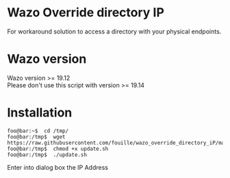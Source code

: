 # Wazo Override directory IP
For workaround solution to access a directory with your physical endpoints.<br>

# Wazo version
Wazo version >= 19.12<br>
Please don't use this script with version >= 19.14

# Installation 

```console
foo@bar:~$  cd /tmp/
foo@bar:/tmp$  wget https://raw.githubusercontent.com/fouille/wazo_override_directory_iP/master/update.sh
foo@bar:/tmp$  chmod +x update.sh
foo@bar:/tmp$  ./update.sh
```

Enter into dialog box the IP Address

